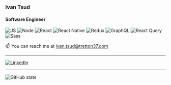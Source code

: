 
### Ivan Tsud
#### Software Engineer

![JS](https://img.shields.io/badge/-JS-%23F7E017)
![Node](https://img.shields.io/badge/-Node-3c873a)
![React](https://img.shields.io/badge/-React-05e273)
![React Native](https://img.shields.io/badge/-React%20Native-05e273)
![Redux](https://img.shields.io/badge/-Redux-05e273)
![GraphQL](https://img.shields.io/badge/-GraphQL-05e273)
![React Query](https://img.shields.io/badge/-React%20Query-%23f59e0b)
![Sass](https://img.shields.io/badge/-Sass-05e273)


📫 You can reach me at ivan.tsud@tretton37.com

---

[![LinkedIn](https://content.linkedin.com/content/dam/me/business/en-us/amp/brand-site/v2/bg/LI-Bug.svg.original.svg)](https://www.linkedin.com/in/ivan-tsud-4a9b07b6/)

---
  
![GitHub stats](https://github-readme-stats.vercel.app/api?username=IvaTsu&show_icons=true&bg_color=0C0C91&text_color=05E273&title_color=05E273&border_color=05E273)
  
  

  
  

  
  


